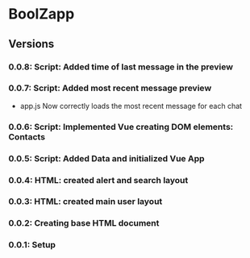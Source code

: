 # BoolZapp

## Versions

### 0.0.8: Script: Added time of last message in the preview

### 0.0.7: Script: Added most recent message preview

* app.js Now correctly loads the most recent message for each chat

### 0.0.6: Script: Implemented Vue creating DOM elements: Contacts

### 0.0.5: Script: Added Data and initialized Vue App

### 0.0.4: HTML: created alert and search layout

### 0.0.3: HTML: created main user layout

### 0.0.2: Creating base HTML document

### 0.0.1: Setup
